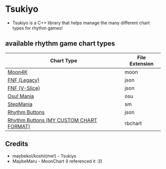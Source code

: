# Tsukiyo

* Tsukiyo is a C++ library that helps manage the many different chart types for rhythm games!

## available rhythm game chart types
| Chart Type               | File Extension       |
|----------------------|----------------------|
| [Moon4K](https://github.com/Moon4K-Dev/Moon4K-HE)    | moon |
| [FNF (Legacy)](https://github.com/FunkinCrew/Funkin/tree/v0.2.7.1)    | json |
| [FNF (V-Slice)](https://github.com/FunkinCrew/Funkin)                 | json |
| [Osu! Mania](https://osu.ppy.sh/)                                     | osu |
| [StepMania](https://www.stepmania.com/)                               | sm |
| [Rhythm Buttons](https://github.com/AD1340/Rhythm-Buttons)                               | json |
| [Rhythm Buttons (MY CUSTOM CHART FORMAT)](https://github.com/AD1340/Rhythm-Buttons)                               | rbchart |

## Credits

* maybekoi/koshii(me!) - Tsukiyo
* MaybeMaru - MoonChart (I referenced it :3)
